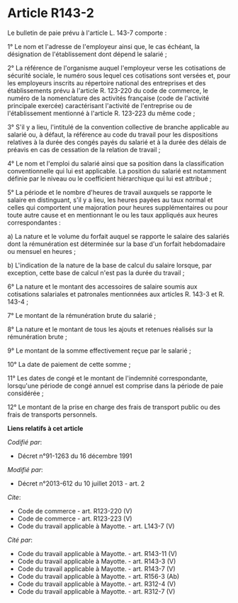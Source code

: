 # Article R143-2

Le bulletin de paie prévu à l'article L. 143-7 comporte : 

1° Le nom et l'adresse de l'employeur ainsi que, le cas échéant, la désignation de l'établissement dont dépend le salarié ; 

2° La référence de l'organisme auquel l'employeur verse les cotisations de sécurité sociale, le numéro sous lequel ces
cotisations sont versées et, pour les employeurs inscrits au répertoire national des entreprises et des établissements prévu
à l'article R. 123-220 du code de commerce, le numéro de la nomenclature des activités française (code de l'activité
principale exercée) caractérisant l'activité de l'entreprise ou de l'établissement mentionné à l'article R. 123-223 du même
code ; 

3° S'il y a lieu, l'intitulé de la convention collective de branche applicable au salarié ou, à défaut, la référence au code
du travail pour les dispositions relatives à la durée des congés payés du salarié et à la durée des délais de préavis en cas
de cessation de la relation de travail ; 

4° Le nom et l'emploi du salarié ainsi que sa position dans la classification conventionnelle qui lui est applicable. La
position du salarié est notamment définie par le niveau ou le coefficient hiérarchique qui lui est attribué ; 

5° La période et le nombre d'heures de travail auxquels se rapporte le salaire en distinguant, s'il y a lieu, les heures
payées au taux normal et celles qui comportent une majoration pour heures supplémentaires ou pour toute autre cause et en
mentionnant le ou les taux appliqués aux heures correspondantes : 

a) La nature et le volume du forfait auquel se rapporte le salaire des salariés dont la rémunération est déterminée sur la
base d'un forfait hebdomadaire ou mensuel en heures ; 

b) L'indication de la nature de la base de calcul du salaire lorsque, par exception, cette base de calcul n'est pas la durée
du travail ; 

6° La nature et le montant des accessoires de salaire soumis aux cotisations salariales et patronales mentionnées aux
articles R. 143-3 et R. 143-4 ; 

7° Le montant de la rémunération brute du salarié ; 

8° La nature et le montant de tous les ajouts et retenues réalisés sur la rémunération brute ; 

9° Le montant de la somme effectivement reçue par le salarié ; 

10° La date de paiement de cette somme ; 

11° Les dates de congé et le montant de l'indemnité correspondante, lorsqu'une période de congé annuel est comprise dans la
période de paie considérée ; 

12° Le montant de la prise en charge des frais de transport public ou des frais de transports personnels.

**Liens relatifs à cet article**

_Codifié par_:

  - Décret n°91-1263 du 16 décembre 1991

_Modifié par_:

  - Décret n°2013-612 du 10 juillet 2013 - art. 2

_Cite_:

  - Code de commerce - art. R123-220 (V)
  - Code de commerce - art. R123-223 (V)
  - Code du travail applicable à Mayotte. - art. L143-7 (V)

_Cité par_:

  - Code du travail applicable à Mayotte. - art. R143-11 (V)
  - Code du travail applicable à Mayotte. - art. R143-3 (V)
  - Code du travail applicable à Mayotte. - art. R143-7 (V)
  - Code du travail applicable à Mayotte. - art. R156-3 (Ab)
  - Code du travail applicable à Mayotte. - art. R312-4 (V)
  - Code du travail applicable à Mayotte. - art. R312-7 (V)
